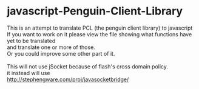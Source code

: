 javascript-Penguin-Client-Library
=================================

This is an attempt to translate PCL (the penguin client library) to javascript<br>
If you want to work on it please view the file showing what functions have yet to be translated<br>
and translate one or more of those.<br>
Or you could improve some other part of it.<br>
<br>
This will not use jSocket because of flash's cross domain policy.<br>
it instead will use<br>
http://stephengware.com/proj/javasocketbridge/
